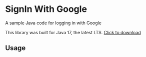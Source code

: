 # SignIn With Google

A sample Java code for logging in with Google

This library was built for Java 17, the latest LTS.
[Click to download](https://dev.java)

Usage
-----
